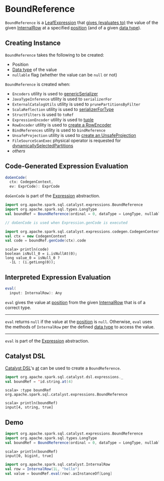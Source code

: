 # BoundReference

`BoundReference` is a [LeafExpression](Expression.md#LeafExpression) that [gives (evaluates to)](#eval) the value of the given [InternalRow](../InternalRow.md) at a specified [position](#ordinal) (and of a given [data type](#dataType)).

## Creating Instance

`BoundReference` takes the following to be created:

* <span id="ordinal"> Position
* <span id="dataType"> [Data type](../types/DataType.md) of the value
* <span id="nullable"> `nullable` flag (whether the value can be `null` or not)

`BoundReference` is created when:

* `Encoders` utility is used to [genericSerializer](../Encoders.md#genericSerializer)
* `JavaTypeInference` utility is used to `serializerFor`
* `ExternalCatalogUtils` utility is used to `prunePartitionsByFilter`
* `ScalaReflection` utility is used to [serializerForType](../ScalaReflection.md#serializerForType)
* `StructFilters` is used to `toRef`
* `ExpressionEncoder` utility is used to [tuple](../ExpressionEncoder.md#tuple)
* `RowEncoder` utility is used to [create a RowEncoder](../RowEncoder.md#apply)
* `BindReferences` utility is used to `bindReference`
* `UnsafeProjection` utility is used to [create an UnsafeProjection](UnsafeProjection.md#create)
* `FileSourceScanExec` physical operator is requested for [dynamicallySelectedPartitions](../physical-operators/FileSourceScanExec.md#dynamicallySelectedPartitions)
* _others_

## <span id="doGenCode"> Code-Generated Expression Evaluation

```scala
doGenCode(
  ctx: CodegenContext,
  ev: ExprCode): ExprCode
```

`doGenCode` is part of the [Expression](Expression.md#doGenCode) abstraction.

```scala
import org.apache.spark.sql.catalyst.expressions.BoundReference
import org.apache.spark.sql.types.LongType
val boundRef = BoundReference(ordinal = 0, dataType = LongType, nullable = true)

// doGenCode is used when Expression.genCode is executed

import org.apache.spark.sql.catalyst.expressions.codegen.CodegenContext
val ctx = new CodegenContext
val code = boundRef.genCode(ctx).code
```

```text
scala> println(code)
boolean isNull_0 = i.isNullAt(0);
long value_0 = isNull_0 ?
  -1L : (i.getLong(0));
```

## <span id="eval"> Interpreted Expression Evaluation

```scala
eval(
  input: InternalRow): Any
```

`eval` gives the value at [position](#ordinal) from the given [InternalRow](../InternalRow.md) that is of a correct type.

---

`eval` returns `null` if the value at the [position](#ordinal) is `null`. Otherwise, `eval` uses the methods of `InternalRow` per the defined [data type](#dataType) to access the value.

---

`eval` is part of the [Expression](Expression.md#eval) abstraction.

## <span id="catalyst-dsl"><span id="at"> Catalyst DSL

[Catalyst DSL](../catalyst-dsl/index.md)'s [at](../catalyst-dsl/index.md#at) can be used to create a `BoundReference`.

```scala
import org.apache.spark.sql.catalyst.dsl.expressions._
val boundRef = 'id.string.at(4)
```

```text
scala> :type boundRef
org.apache.spark.sql.catalyst.expressions.BoundReference

scala> println(boundRef)
input[4, string, true]
```

## Demo

```scala
import org.apache.spark.sql.catalyst.expressions.BoundReference
import org.apache.spark.sql.types.LongType
val boundRef = BoundReference(ordinal = 0, dataType = LongType, nullable = true)
```

```text
scala> println(boundRef)
input[0, bigint, true]
```

```scala
import org.apache.spark.sql.catalyst.InternalRow
val row = InternalRow(1L, "hello")
val value = boundRef.eval(row).asInstanceOf[Long]
```
